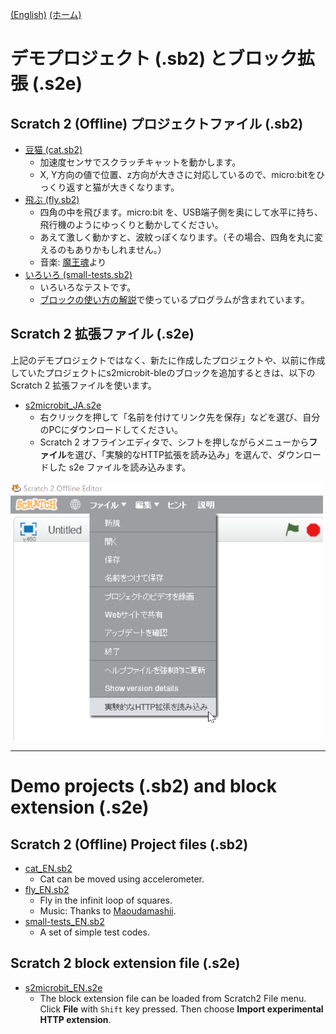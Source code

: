 [(English)](#English) [(ホーム)](../)

# デモプロジェクト (.sb2) とブロック拡張 (.s2e)

## Scratch 2 (Offline) プロジェクトファイル (.sb2)

- [豆猫 (cat.sb2)](cat.sb2)
    - 加速度センサでスクラッチキャットを動かします。
    - X, Y方向の値で位置、z方向が大きさに対応しているので、micro:bitをひっくり返すと猫が大きくなります。
- [飛ぶ (fly.sb2)](fly.sb2)
    - 四角の中を飛びます。micro:bit を、USB端子側を奥にして水平に持ち、飛行機のようにゆっくりと動かしてください。
    - あえて激しく動かすと、波紋っぽくなります。（その場合、四角を丸に変えるのもありかもしれません。）
    - 音楽: [魔王魂](https://maoudamashii.jokersounds.com/)より
- [いろいろ (small-tests.sb2)](small-tests.sb2)
    - いろいろなテストです。
    - [ブロックの使い方の解説](https://github.com/memakura/s2microbit-ble/wiki)で使っているプログラムが含まれています。

## Scratch 2 拡張ファイル (.s2e)

上記のデモプロジェクトではなく、新たに作成したプロジェクトや、以前に作成していたプロジェクトにs2microbit-bleのブロックを追加するときは、以下の Scratch 2 拡張ファイルを使います。

- [s2microbit_JA.s2e](s2microbit_JA.s2e)
    - 右クリックを押して「名前を付けてリンク先を保存」などを選び、自分のPCにダウンロードしてください。
    - Scratch 2 オフラインエディタで、シフトを押しながらメニューから**ファイル**を選び、「実験的なHTTP拡張を読み込み」を選んで、ダウンロードした s2e ファイルを読み込みます。

<img width="500" alt="open-extension" src="../images/open-extension_JA.png">

---

<a name="English">

# Demo projects (.sb2) and block extension (.s2e)

## Scratch 2 (Offline) Project files (.sb2)

- [cat_EN.sb2](cat_EN.sb2)
    - Cat can be moved using accelerometer.
- [fly_EN.sb2](fly_EN.sb2)
    - Fly in the infinit loop of squares. 
    - Music: Thanks to [Maoudamashii](https://maoudamashii.jokersounds.com/).
- [small-tests_EN.sb2](small-tests_EN.sb2)
    - A set of simple test codes.

## Scratch 2 block extension file (.s2e)

- [s2microbit_EN.s2e](s2microbit_EN.s2e)
    - The block extension file can be loaded from Scratch2 File menu. Click **File** with `Shift` key pressed. Then choose **Import experimental HTTP extension**.
